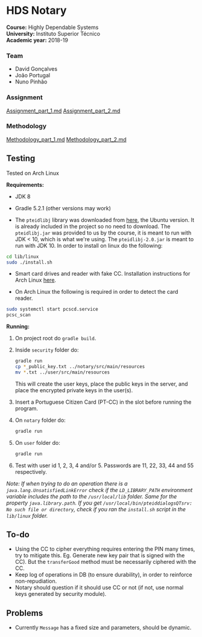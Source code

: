 # HDS Notary

**Course:** Highly Dependable Systems  
**University:** Instituto Superior Técnico  
**Academic year:** 2018-19

### Team

- David Gonçalves
- João Portugal
- Nuno Pinhão

### Assignment

[Assignment_part_1.md](documentation/Assignment_part_1.md)
[Assignment_part_2.md](documentation/Assignment_part_2.md)

### Methodology

[Methodology_part_1.md](documentation/Methodology_part_1.md)
[Methodology_part_2.md](documentation/Methodology_part_2.md)

## Testing

Tested on Arch Linux

**Requirements:**

- JDK 8

- Gradle 5.2.1 (other versions may work)

- The `pteidlibj` library was downloaded from [here](https://www.autenticacao.gov.pt/cc-aplicacao), the Ubuntu version. It is already included in the project so no need to download. The `pteidlibj.jar` was provided to us by the course, it is meant to run with JDK < 10, which is what we're using. The `pteidlibj-2.0.jar` is meant to run with JDK 10. In order to install on linux do the following:

```sh
cd lib/linux
sudo ./install.sh
```

- Smart card drives and reader with fake CC. Installation instructions for Arch Linux [here](<https://wiki.archlinux.org/index.php/Smartcards>).

- On Arch Linux the following is required in order to detect the card reader.

```sh
sudo systemctl start pcscd.service
pcsc_scan
```

**Running:**

1. On project root do `gradle build`. 

2. Inside `security` folder do:

    ```sh
    gradle run
    cp *_public_key.txt ../notary/src/main/resources
    mv *.txt ../user/src/main/resources
    ```

    This will create the user keys, place the public keys in the server, and place the encrypted private keys in the user(s).

3. Insert a Portuguese Citizen Card (PT-CC) in the slot before running the program.

4. On `notary` folder do: 

   ```sh
   gradle run
   ```
   
5. On `user` folder do: 

   ```sh
   gradle run
   ```
   
6. Test with user id 1, 2, 3, 4 and/or 5. Passwords are 11, 22, 33, 44 and 55 respectively.

*Note: If when trying to do an operation there is a `java.lang.UnsatisfiedLinkError` check if the `LD_LIBRARY_PATH` environment variable includes the path to the `/usr/local/lib` folder. Same for the property `java.library.path`. If you get `/usr/local/bin/pteiddialogsQTsrv: No such file or directory`, check if you ran the `install.sh` script in the `lib/linux` folder.*

## To-do

- Using the CC to cipher everything requires entering the PIN many times, try to mitigate this. Eg. Generate new key pair that is signed with the CC). But the `transferGood` method must be necessarily ciphered with the CC.
- Keep log of operations in DB (to ensure durability), in order to reinforce non-repudiation.
- Notary should question if it should use CC or not (if not, use normal keys generated by security module).

## Problems

- Currently `Message` has a fixed size and parameters, should be dynamic.